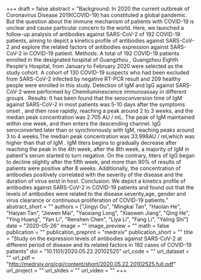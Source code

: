 +++
draft = false
abstract = "Background: In 2020 the current outbreak of Coronavirus Disease 2019(COVID-19) has constituted a global pandemic. But the question about the immune mechanism of patients with COVID-19 is unclear and cause particular concern to the world. Here, we launched a follow-up analysis of antibodies against SARS-CoV-2 of 192 COVID-19 patients, aiming to depict a kinetics profile of antibodies against SARS-CoV-2 and explore the related factors of antibodies expression against SARS-CoV-2 in COVID-19 patient. Methods: A total of 192 COVID-19 patients enrolled in the designated hospital of Guangzhou , Guangzhou Eighth People's Hospital, from January to February 2020 were selected as the study cohort. A cohort of 130 COVID-19 suspects who had been excluded from SARS-CoV-2 infected by negative RT-PCR result and 209 healthy people were enrolled in this study. Detection of IgM and IgG against SARS-CoV-2 were performed by Chemiluminescence immunoassay in different groups . Results: It has been found that the seroconversion time of IgM against SARS-CoV-2 in most patients was 5-10 days after the symptoms onset , and then rose rapidly, reaching a peak around 2 to 3 weeks, and the median peak concentration was 2.705 AU / mL. The peak of IgM maintained within one week, and then enters the descending channel. IgG seroconverted later than or synchronously with IgM, reaching peaks around 3 to 4 weeks.The median peak concentration was 33.998AU / ml,which was higher than that of IgM . IgM titers begins to gradually decrease after reaching the peak in the 4th week, after the 8th week, a majority of IgM in patient's serum started to turn negative. On the contrary, titers of IgG began to decline slightly after the fifth week, and more than 90% of results of patients were positive after 8 weeks. Additionally, the concentration of antibodies positively correlated with the severity of the disease and the duration of virus exist in host. Conclusion: We depict a kinetics profile of antibodies against SARS-CoV-2 in COVID-19 patients and found out that the levels of antibodies were related to the disease severity,age, gender and virus clearance or continuous proliferation of COVID-19 patients."
abstract_short = ""
authors = ["Jingyi Ou", "Mingkai Tan", "Haolan He", "Haiyan Tan", "Jiewen Mai", "Yaoxiang Long", "Xiaowen Jiang", "Qing He", "Ying Huang", "Yan Li", "Renshen Chen", "Liya Li", "Fang Li", "Yaling Shi"]
date = "2020-05-26"
image = ""
image_preview = ""
math = false
publication = ""
publication_preprint = "medrxiv"
publication_short = ""
title = "Study on the expression levels of antibodies against SARS-CoV-2 at different period of disease and its related factors in 192 cases of COVID-19 patients"
doi = "10.1101/2020.05.22.20102525"
url_code = ""
url_dataset = ""
url_pdf = "http://medrxiv.org/cgi/content/short/2020.05.22.20102525.full.pdf"
url_project = ""
url_slides = ""
url_video = ""
+++